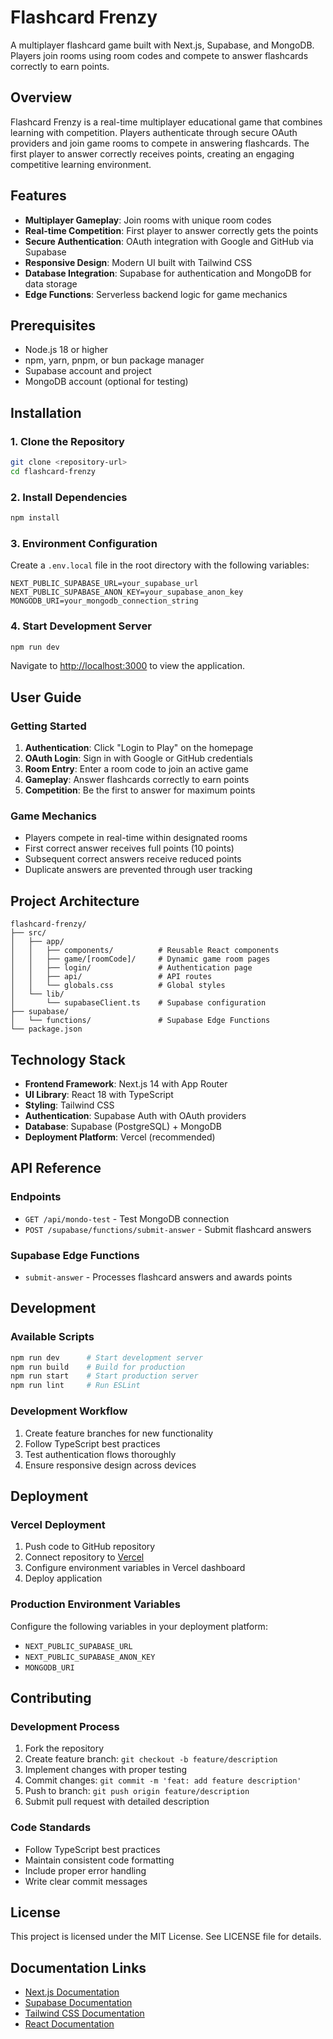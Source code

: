 # Flashcard Frenzy

A multiplayer flashcard game built with Next.js, Supabase, and MongoDB. Players join rooms using room codes and compete to answer flashcards correctly to earn points.

## Overview

Flashcard Frenzy is a real-time multiplayer educational game that combines learning with competition. Players authenticate through secure OAuth providers and join game rooms to compete in answering flashcards. The first player to answer correctly receives points, creating an engaging competitive learning environment.

## Features

- **Multiplayer Gameplay**: Join rooms with unique room codes
- **Real-time Competition**: First player to answer correctly gets the points
- **Secure Authentication**: OAuth integration with Google and GitHub via Supabase
- **Responsive Design**: Modern UI built with Tailwind CSS
- **Database Integration**: Supabase for authentication and MongoDB for data storage
- **Edge Functions**: Serverless backend logic for game mechanics

## Prerequisites

- Node.js 18 or higher
- npm, yarn, pnpm, or bun package manager
- Supabase account and project
- MongoDB account (optional for testing)

## Installation

### 1. Clone the Repository

```bash
git clone <repository-url>
cd flashcard-frenzy
```

### 2. Install Dependencies

```bash
npm install
```

### 3. Environment Configuration

Create a `.env.local` file in the root directory with the following variables:

```env
NEXT_PUBLIC_SUPABASE_URL=your_supabase_url
NEXT_PUBLIC_SUPABASE_ANON_KEY=your_supabase_anon_key
MONGODB_URI=your_mongodb_connection_string
```

### 4. Start Development Server

```bash
npm run dev
```

Navigate to [http://localhost:3000](http://localhost:3000) to view the application.

## User Guide

### Getting Started

1. **Authentication**: Click "Login to Play" on the homepage
2. **OAuth Login**: Sign in with Google or GitHub credentials
3. **Room Entry**: Enter a room code to join an active game
4. **Gameplay**: Answer flashcards correctly to earn points
5. **Competition**: Be the first to answer for maximum points

### Game Mechanics

- Players compete in real-time within designated rooms
- First correct answer receives full points (10 points)
- Subsequent correct answers receive reduced points
- Duplicate answers are prevented through user tracking

## Project Architecture

```
flashcard-frenzy/
├── src/
│   ├── app/
│   │   ├── components/          # Reusable React components
│   │   ├── game/[roomCode]/     # Dynamic game room pages
│   │   ├── login/               # Authentication page
│   │   ├── api/                 # API routes
│   │   └── globals.css          # Global styles
│   └── lib/
│       └── supabaseClient.ts    # Supabase configuration
├── supabase/
│   └── functions/               # Supabase Edge Functions
└── package.json
```

## Technology Stack

- **Frontend Framework**: Next.js 14 with App Router
- **UI Library**: React 18 with TypeScript
- **Styling**: Tailwind CSS
- **Authentication**: Supabase Auth with OAuth providers
- **Database**: Supabase (PostgreSQL) + MongoDB
- **Deployment Platform**: Vercel (recommended)

## API Reference

### Endpoints

- `GET /api/mondo-test` - Test MongoDB connection
- `POST /supabase/functions/submit-answer` - Submit flashcard answers

### Supabase Edge Functions

- `submit-answer` - Processes flashcard answers and awards points

## Development

### Available Scripts

```bash
npm run dev      # Start development server
npm run build    # Build for production
npm run start    # Start production server
npm run lint     # Run ESLint
```

### Development Workflow

1. Create feature branches for new functionality
2. Follow TypeScript best practices
3. Test authentication flows thoroughly
4. Ensure responsive design across devices

## Deployment

### Vercel Deployment

1. Push code to GitHub repository
2. Connect repository to [Vercel](https://vercel.com)
3. Configure environment variables in Vercel dashboard
4. Deploy application

### Production Environment Variables

Configure the following variables in your deployment platform:

- `NEXT_PUBLIC_SUPABASE_URL`
- `NEXT_PUBLIC_SUPABASE_ANON_KEY`
- `MONGODB_URI`

## Contributing

### Development Process

1. Fork the repository
2. Create feature branch: `git checkout -b feature/description`
3. Implement changes with proper testing
4. Commit changes: `git commit -m 'feat: add feature description'`
5. Push to branch: `git push origin feature/description`
6. Submit pull request with detailed description

### Code Standards

- Follow TypeScript best practices
- Maintain consistent code formatting
- Include proper error handling
- Write clear commit messages

## License

This project is licensed under the MIT License. See LICENSE file for details.

## Documentation Links

- [Next.js Documentation](https://nextjs.org/docs)
- [Supabase Documentation](https://supabase.com/docs)
- [Tailwind CSS Documentation](https://tailwindcss.com/docs)
- [React Documentation](https://react.dev)
